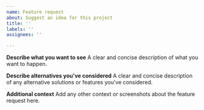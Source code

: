 ```yaml
---
name: Feature request
about: Suggest an idea for this project
title: ''
labels: ''
assignees: ''

---
```


**Describe what you want to see**
A clear and concise description of what you want to happen.

**Describe alternatives you've considered**
A clear and concise description of any alternative solutions or features you've considered.

**Additional context**
Add any other context or screenshots about the feature request here.
